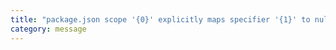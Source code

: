 ```yaml
---
title: "package.json scope '{0}' explicitly maps specifier '{1}' to null."
category: message
---
```


